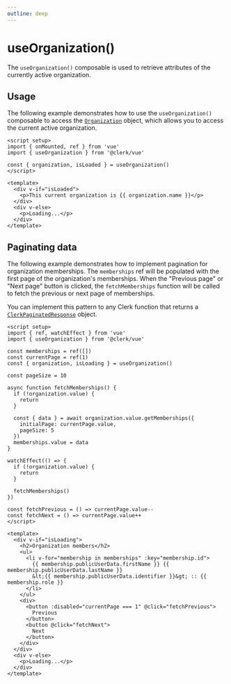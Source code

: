 ```yaml
---
outline: deep
---
```


# useOrganization()

The `useOrganization()` composable is used to retrieve attributes of the currently active organization.

## Usage

The following example demonstrates how to use the `useOrganization()` composable to access the [`Organization`](https://clerk.com/docs/references/javascript/organization/organization) object, which allows you to access the current active organization.

```vue
<script setup>
import { onMounted, ref } from 'vue'
import { useOrganization } from '@clerk/vue'

const { organization, isLoaded } = useOrganization()
</script>

<template>
  <div v-if="isLoaded">
    <p>This current organization is {{ organization.name }}</p>
  </div>
  <div v-else>
    <p>Loading...</p>
  </div>
</template>
```

## Paginating data

The following example demonstrates how to implement pagination for organization memberships. The `memberships` ref will be populated with the first page of the organization's memberships. When the "Previous page" or "Next page" button is clicked, the `fetchMemberships` function will be called to fetch the previous or next page of memberships.

You can implement this pattern to any Clerk function that returns a [`ClerkPaginatedResponse`](https://clerk.com/docs/references/javascript/types/clerk-paginated-response#clerk-paginated-response) object.

```vue
<script setup>
import { ref, watchEffect } from 'vue'
import { useOrganization } from '@clerk/vue'

const memberships = ref([])
const currentPage = ref(1)
const { organization, isLoading } = useOrganization()

const pageSize = 10

async function fetchMemberships() {
  if (!organization.value) {
    return
  }

  const { data } = await organization.value.getMemberships({
    initialPage: currentPage.value,
    pageSize: 5
  })
  memberships.value = data
}

watchEffect(() => {
  if (!organization.value) {
    return
  }

  fetchMemberships()
})

const fetchPrevious = () => currentPage.value--
const fetchNext = () => currentPage.value++
</script>

<template>
  <div v-if="isLoading">
    <h2>Organization members</h2>
    <ul>
      <li v-for="membership in memberships" :key="membership.id">
        {{ membership.publicUserData.firstName }} {{ membership.publicUserData.lastName }}
        &lt;{{ membership.publicUserData.identifier }}&gt; :: {{ membership.role }}
      </li>
    </ul>
    <div>
      <button :disabled="currentPage === 1" @click="fetchPrevious">
        Previous
      </button>
      <button @click="fetchNext">
        Next
      </button>
    </div>
  </div>
  <div v-else>
    <p>Loading...</p>
  </div>
</template>
```
